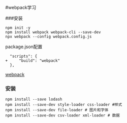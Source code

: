 #webpack学习

###安装
```
npm init -y
npm install webpack webpack-cli --save-dev
npx webpack --config webpack.config.js
```
package.json配置
```
  "scripts": {
+     "build": "webpack"
  },
```

[webpack](https://www.webpackjs.com/)

### 安装
```
npm install --save lodash
npm install --save-dev style-loader css-loader #样式
npm install --save-dev file-loader # 图片和字体
npm install --save-dev csv-loader xml-loader # 数据
```
